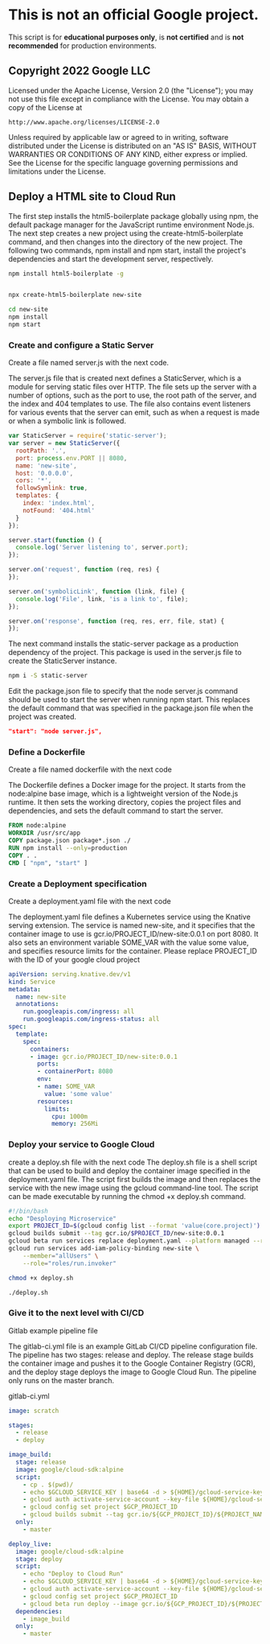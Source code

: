 # This is not an official Google project.

This script is for **educational purposes only**, is **not certified** and is **not recommended** for production environments.

## Copyright 2022 Google LLC

 Licensed under the Apache License, Version 2.0 (the "License");
 you may not use this file except in compliance with the License.
 You may obtain a copy of the License at

    http://www.apache.org/licenses/LICENSE-2.0

 Unless required by applicable law or agreed to in writing, software
 distributed under the License is distributed on an "AS IS" BASIS,
 WITHOUT WARRANTIES OR CONDITIONS OF ANY KIND, either express or implied.
 See the License for the specific language governing permissions and
 limitations under the License.


## Deploy a HTML site to Cloud Run

The first step installs the html5-boilerplate package globally using npm, the default package manager for the JavaScript runtime environment Node.js.
The next step creates a new project using the create-html5-boilerplate command, and then changes into the directory of the new project. The following two commands, npm install and npm start, install the project's dependencies and start the development server, respectively.

```sh
npm install html5-boilerplate -g


npx create-html5-boilerplate new-site

cd new-site
npm install
npm start
```


### Create and configure a Static Server

Create a file named server.js with the next code.

The server.js file that is created next defines a StaticServer, which is a module for serving static files over HTTP. The file sets up the server with a number of options, such as the port to use, the root path of the server, and the index and 404 templates to use. The file also contains event listeners for various events that the server can emit, such as when a request is made or when a symbolic link is followed.

```js
var StaticServer = require('static-server');
var server = new StaticServer({
  rootPath: '.',
  port: process.env.PORT || 8080,
  name: 'new-site',
  host: '0.0.0.0',
  cors: '*',
  followSymlink: true,
  templates: {
    index: 'index.html',
    notFound: '404.html'
  }
});

server.start(function () {
  console.log('Server listening to', server.port);
});

server.on('request', function (req, res) {
});

server.on('symbolicLink', function (link, file) {
  console.log('File', link, 'is a link to', file);
});

server.on('response', function (req, res, err, file, stat) {
});
```

The next command installs the static-server package as a production dependency of the project. This package is used in the server.js file to create the StaticServer instance.

```sh
npm i -S static-server
```

Edit the package.json file to specify that the node server.js command should be used to start the server when running npm start. This replaces the default command that was specified in the package.json file when the project was created.

```json
"start": "node server.js",
```

### Define a Dockerfile

Create a file named dockerfile with the next code

The Dockerfile defines a Docker image for the project. It starts from the node:alpine base image, which is a lightweight version of the Node.js runtime. It then sets the working directory, copies the project files and dependencies, and sets the default command to start the server.

```dockerfile 
FROM node:alpine
WORKDIR /usr/src/app
COPY package.json package*.json ./
RUN npm install --only=production
COPY . .
CMD [ "npm", "start" ]
```

### Create a Deployment specification

Create a deployment.yaml file with the next code

The deployment.yaml file defines a Kubernetes service using the Knative serving extension. The service is named new-site, and it specifies that the container image to use is gcr.io/PROJECT_ID/new-site:0.0.1 on port 8080. It also sets an environment variable SOME_VAR with the value some value, and specifies resource limits for the container.
Please replace PROJECT_ID with the ID of your google cloud project
```yaml
apiVersion: serving.knative.dev/v1
kind: Service
metadata:
  name: new-site
  annotations:
    run.googleapis.com/ingress: all
    run.googleapis.com/ingress-status: all
spec:
  template:
    spec:
      containers:
      - image: gcr.io/PROJECT_ID/new-site:0.0.1
        ports:
        - containerPort: 8080
        env:
        - name: SOME_VAR
          value: 'some value'
        resources:
          limits:
            cpu: 1000m
            memory: 256Mi
```

### Deploy your service to Google Cloud

create a deploy.sh file with the next code
The deploy.sh file is a shell script that can be used to build and deploy the container image specified in the deployment.yaml file. The script first builds the image and then replaces the service with the new image using the gcloud command-line tool. The script can be made executable by running the chmod +x deploy.sh command.

```sh
#!/bin/bash
echo "Desploying Microservice"
export PROJECT_ID=$(gcloud config list --format 'value(core.project)')
gcloud builds submit --tag gcr.io/$PROJECT_ID/new-site:0.0.1
gcloud beta run services replace deployment.yaml --platform managed --region southamerica-west1
gcloud run services add-iam-policy-binding new-site \
    --member="allUsers" \
    --role="roles/run.invoker"
```

```sh
chmod +x deploy.sh
```

```sh
./deploy.sh
```


### Give it to the next level with CI/CD

Gitlab example pipeline file

The gitlab-ci.yml file is an example GitLab CI/CD pipeline configuration file. The pipeline has two stages: release and deploy. The release stage builds the container image and pushes it to the Google Container Registry (GCR), and the deploy stage deploys the image to Google Cloud Run. The pipeline only runs on the master branch.

gitlab-ci.yml
```yaml
image: scratch

stages:
  - release
  - deploy

image_build:
  stage: release
  image: google/cloud-sdk:alpine
  script:
    - cp . $(pwd)/
    - echo $GCLOUD_SERVICE_KEY | base64 -d > ${HOME}/gcloud-service-key.json
    - gcloud auth activate-service-account --key-file ${HOME}/gcloud-service-key.json
    - gcloud config set project $GCP_PROJECT_ID
    - gcloud builds submit --tag gcr.io/${GCP_PROJECT_ID}/${PROJECT_NAME}:latest
  only:
    - master

deploy_live:
  image: google/cloud-sdk:alpine
  stage: deploy
  script:
    - echo "Deploy to Cloud Run"
    - echo $GCLOUD_SERVICE_KEY | base64 -d > ${HOME}/gcloud-service-key.json
    - gcloud auth activate-service-account --key-file ${HOME}/gcloud-service-key.json
    - gcloud config set project $GCP_PROJECT_ID
    - gcloud beta run deploy --image gcr.io/${GCP_PROJECT_ID}/${PROJECT_NAME}:latest --platform managed
  dependencies:
    - image_build
  only:
    - master
```